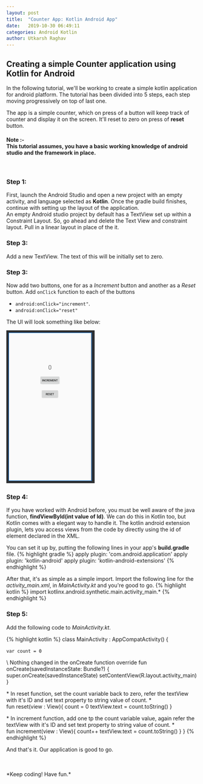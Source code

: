```yaml
---
layout: post
title:  "Counter App: Kotlin Android App"
date:   2019-10-30 06:49:11
categories: Android Kotlin
author: Utkarsh Raghav
---
```

## Creating a simple Counter application using Kotlin for Android

In the following tutorial, we'll be working to create a simple kotlin application for android platform. The tutorial has been divided into 5 steps, each step moving progressively on top of last one.

The app is a simple counter, which on press of a button will keep track of counter and display it on the screen. It'll reset to zero on press of **reset** button.<br>

#### Note :-<br> This tutorial assumes, you have a basic working knowledge of android studio and the framework in place.
<br>

### Step 1:
First, launch the Android Studio and open a new project with an empty activity, and language selected as **Kotlin**. Once the gradle build finishes, continue with setting up the layout of the application. <br>
An empty Android studio project by default has a TextView set up within a Constraint Layout. So, go ahead and delete the Text View and constraint layout. Pull in a linear layout in place of the it.

### Step 3:
Add a new TextView. The text of this will be initially set to zero.

### Step 3:
Now add two buttons, one for as a *Increment* button and another as a *Reset* button.
Add `onClick` function to each of the buttons
- `android:onClick="increment"`.
- `android:onClick="reset"`

The UI will look something like below:

<img id="app-screen" src="/assets/images/counter-screen-snap.png" alt="counter-app-ui" >

### Step 4:
If you have worked with Android before, you must be well aware of the java function, **findViewById(int value of Id)**.
We can do this in Kotlin too, but Kotlin comes with a elegant way to handle it. The kotlin android extension plugin, lets you access views from the code by directly using the id of element declared in the XML.

You can set it up by, putting the following lines in your app's **build.gradle** file.
{% highlight gradle %}
apply plugin: 'com.android.application'
apply plugin: 'kotlin-android'
apply plugin: 'kotlin-android-extensions'
{% endhighlight %}

After that, it's as simple as a simple import. Import the following line for the *activity_main.xml*, in *MainActivity.kt* and you're good to go.
{% highlight kotlin %}
import kotlinx.android.synthetic.main.activity_main.*
{% endhighlight %}

### Step 5:
Add the following code to *MainActivity.kt*.

{% highlight kotlin %}
class MainActivity : AppCompatActivity() {

    var count = 0
\\ Nothing changed in the onCreate function
    override fun onCreate(savedInstanceState: Bundle?) {
        super.onCreate(savedInstanceState)
        setContentView(R.layout.activity_main)
    }

\* In reset function, set the count variable back to zero, refer the
textView with it's ID and set text property to string value of count. *\
    fun reset(view : View){
        count = 0
        textView.text = count.toString()
    }

\* In increment function, add one tp the count variable value, again
refer the textView with it's ID and set text property to string
value of count. *\
    fun increment(view : View){
        count++
        textView.text = count.toString()
    }
}
{% endhighlight %}

And that's it. Our application is good to go.

<br/>
<br/>
*Keep coding! Have fun.*
